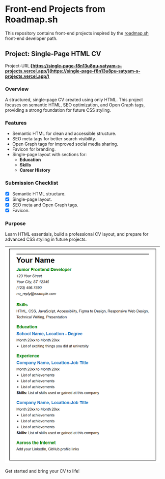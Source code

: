 # Front-end Projects from Roadmap.sh

This repository contains front-end projects inspired by the [roadmap.sh](https://roadmap.sh/) front-end developer path.

## Project: Single-Page HTML CV
Project-URL:**[https://single-page-f8n13u8pu-satyam-s-projects.vercel.app/](https://single-page-f8n13u8pu-satyam-s-projects.vercel.app/)**
### Overview
A structured, single-page CV created using only HTML. This project focuses on semantic HTML, SEO optimization, and Open Graph tags, providing a strong foundation for future CSS styling.

### Features
- Semantic HTML for clean and accessible structure.
- SEO meta tags for better search visibility.
- Open Graph tags for improved social media sharing.
- Favicon for branding.
- Single-page layout with sections for:
  - **Education**  
  - **Skills**  
  - **Career History**

### Submission Checklist
- [x] Semantic HTML structure.
- [x] Single-page layout.
- [x] SEO meta and Open Graph tags.
- [x] Favicon.

### Purpose
Learn HTML essentials, build a professional CV layout, and prepare for advanced CSS styling in future projects.

![Project Output Image](/Single-Page-CV/images/Single-Page-CV.png)  <!-- This is the image path -->

Get started and bring your CV to life!
